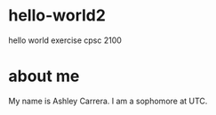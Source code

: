 # hello-world2
hello world exercise cpsc 2100
# about me
My name is Ashley Carrera. I am a sophomore at UTC.
